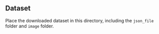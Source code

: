 ## Dataset
Place the downloaded dataset in this directory, including the `json_file` folder and `image` folder.